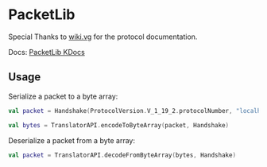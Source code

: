 # PacketLib


Special Thanks to [wiki.vg](https://wiki.vg) for the protocol documentation.

Docs: [PacketLib KDocs](https://packetlib.kdocs.layercraft.io/)

## Usage
Serialize a packet to a byte array:
```kotlin
val packet = Handshake(ProtocolVersion.V_1_19_2.protocolNumber, "localhost", 25565, HandshakeNextState.LOGIN)

val bytes = TranslatorAPI.encodeToByteArray(packet, Handshake)
```

Deserialize a packet from a byte array:
```kotlin
val packet = TranslatorAPI.decodeFromByteArray(bytes, Handshake)
```
